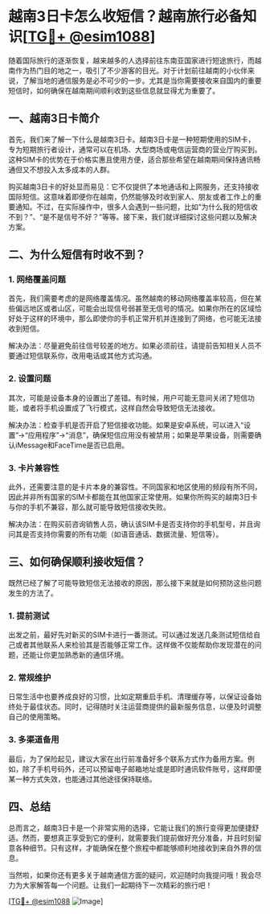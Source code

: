 # 越南3日卡怎么收短信？越南旅行必备知识[[TG💪+ @esim1088](https://t.me/s/esim1088)]

随着国际旅行的逐渐恢复，越来越多的人选择前往东南亚国家进行短途旅行，而越南作为热门目的地之一，吸引了不少游客的目光。对于计划前往越南的小伙伴来说，了解当地的通信服务是必不可少的一步。尤其是当你需要接收来自国内的重要短信时，如何确保在越南期间顺利收到这些信息就显得尤为重要了。

## 一、越南3日卡简介

首先，我们来了解一下什么是越南3日卡。越南3日卡是一种短期使用的SIM卡，专为短期旅行者设计，通常可以在机场、大型商场或电信运营商的营业厅购买到。这种SIM卡的优势在于价格实惠且使用方便，适合那些希望在越南期间保持通讯畅通但又不想投入太多成本的人群。

购买越南3日卡的好处显而易见：它不仅提供了本地通话和上网服务，还支持接收国际短信。这意味着即便你在越南，仍然能够及时收到家人、朋友或者工作上的重要通知。不过，在实际操作中，很多人会遇到一些问题，比如“为什么我的短信收不到？”、“是不是信号不好？”等等。接下来，我们就详细探讨这些问题以及解决方案。

## 二、为什么短信有时收不到？

### 1. 网络覆盖问题

首先，我们需要考虑的是网络覆盖情况。虽然越南的移动网络覆盖率较高，但在某些偏远地区或者山区，可能会出现信号弱甚至无信号的情况。如果你所在的区域恰好处于这样的环境中，那么即使你的手机正常开机并连接到了网络，也可能无法接收到短信。

解决办法：尽量避免前往信号较差的地方。如果必须前往，请提前告知相关人员不要通过短信联系你，改用电话或其他方式沟通。

### 2. 设置问题

其次，可能是设备本身的设置出了差错。有时候，用户可能无意间关闭了短信功能，或者将手机设置成了飞行模式，这样自然会导致短信无法接收。

解决办法：检查手机是否开启了短信接收功能。如果是安卓系统，可以进入“设置”->“应用程序”->“消息”，确保短信应用没有被禁用；如果是苹果设备，则需要确认iMessage和FaceTime是否已启用。

### 3. 卡片兼容性

此外，还需要注意的是卡片本身的兼容性。不同国家和地区使用的频段有所不同，因此并非所有国家的SIM卡都能在其他国家正常使用。如果你所购买的越南3日卡与你的手机不兼容，那么就可能导致短信接收失败。

解决办法：在购买前咨询销售人员，确认该SIM卡是否支持你的手机型号，并且询问其是否支持你需要的所有功能（如语音通话、数据流量、短信等）。

## 三、如何确保顺利接收短信？

既然已经了解了可能导致短信无法接收的原因，那么接下来就是如何预防这些问题发生的方法了。

### 1. 提前测试

出发之前，最好先对新买的SIM卡进行一番测试。可以通过发送几条测试短信给自己或者其他联系人来检验其是否能够正常工作。这样做不仅能帮助你发现潜在的问题，还能让你更加熟悉新的通信环境。

### 2. 常规维护

日常生活中也要养成良好的习惯，比如定期重启手机、清理缓存等，以保证设备始终处于最佳状态。同时，记得随时关注运营商提供的最新服务信息，以便及时调整自己的使用策略。

### 3. 多渠道备用

最后，为了保险起见，建议大家在出行前准备好多个联系方式作为备用方案。例如，除了手机号码外，还可以预留电子邮箱地址或是即时通讯软件账号，这样即便某一种方式失效，也能通过其他途径保持联络。

## 四、总结

总而言之，越南3日卡是一个非常实用的选择，它能让我们的旅行变得更加便捷舒适。然而，要想真正享受到它的便利，就需要我们提前做好充分准备，并且时刻留意各种细节。只有这样，才能确保在整个旅程中都能够顺利地接收到来自外界的信息。

当然啦，如果你还有更多关于越南通信方面的疑问，欢迎随时向我提问哦！我会尽力为大家解答每一个问题。让我们一起期待下一次精彩的旅行吧！

[[TG💪+ @esim1088](https://t.me/s/esim1088) ![Image](https://i.postimg.cc/4NQfJmqS/Snipaste-2025-05-13-00-14-12.png)]